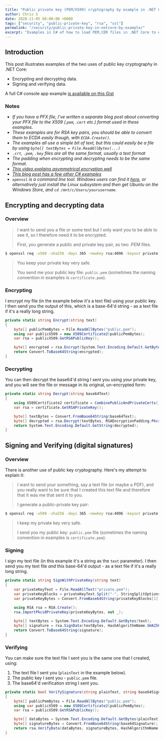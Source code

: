 ```yaml
---
title: "Public private key (PEM/X509) cryptography by example in .NET Core"
author: Chris S
date: 2020-11-05 08:00:00 +0000
tags: ["security", "public-private-key", "rsa", "ssl"]
permalink: "/security/public-private-key-in-netcore-by-example/"
excerpt: "Examples in C# of how to load PEM,CER files in .NET Core to encrypt, decrypt, sign and verify your data"
---
```

[0]: https://gist.github.com/yetanotherchris/d8330dd6f541f85903a9bdd5dd13bb1f
[1]: https://www.youtube.com/watch?v=AQDCe585Lnc
[2]: https://damienbod.com/2020/08/19/symmetric-and-asymmetric-encryption-in-net-core/
[3]: https://slproweb.com/products/Win32OpenSSL.html

## Introduction

This post illustrates examples of the two uses of public key cryptography in .NET Core:

- Encrypting and decrypting data.
- Signing and verifying data.

A full C# console app example [is available on this Gist][0]

### Notes
  
- *If you have a PFX file, I've written a separate blog post about converting your PFX file to the X509 (.`pem`, .`cert` etc.) format used in these examples.*
- *These examples are for RSA key pairs, you should be able to convert them to ECDA easily though, with `ECDA.Create()`.*
- *The examples all use a simple bit of text, but this could easily be a file by using `byte[] textBytes = File.ReadAllBytes(...)`*
- *`.crt`, `.pem`, `.key` files are all the same format, usually a text format*
- *The padding when encrypting and decrypting needs to be the same format*.
- *[This video explains asymmetrical encryption well][1]*
- *[This blog post has a few other C# examples][2]*
- *`openssl` is a command line tool. Windows users can find it [here][3], or alternatively just install the Linux subsystem and then get Ubuntu on the Windows Store, and `cd /mnt/c/Users/yourusername`.*

## Encrypting and decrypting data

### Overview

> I want to send you a file or some text but I only want you to be able to see it, so I therefore need it to be encrypted.   
> 
> First, you generate a public and private key pair, as two .PEM files. 
>
```bash
$ openssl req -x509 -sha256 -days 365 -newkey rsa:4096 -keyout private.pem -out public.pem
```
>
> You keep your private key very safe.
> 
> You send me your public key file: `public.pem` (sometimes the naming convention in examples is `certificate.pem`). 

### Encrypting

I encrypt my file (in the example below it's a text file) using your public key. I then send you the output of this, which is a base-64'd string - as a text file if it's a really long string.

```csharp
private static string Encrypt(string text)
{
    byte[] publicPemBytes = File.ReadAllBytes("public.pem");
    using var publicX509 = new X509Certificate2(publicPemBytes);
    var rsa = publicX509.GetRSAPublicKey();

    byte[] encrypted = rsa.Encrypt(System.Text.Encoding.Default.GetBytes(text), RSAEncryptionPadding.Pkcs1);
    return Convert.ToBase64String(encrypted);
}
```

### Decrypting

You can then decrypt the base64'd string I sent you using your private key, and you will see the file or message in its original, un-encrypted form:

```csharp
private static string Decrypt(string base64Text)
{
    using X509Certificate2 certificate = CombinePublicAndPrivateCerts();
    var rsa = certificate.GetRSAPrivateKey();

    byte[] textBytes = Convert.FromBase64String(base64Text);
    byte[] decrypted = rsa.Decrypt(textBytes, RSAEncryptionPadding.Pkcs1);
    return System.Text.Encoding.Default.GetString(decrypted);
}
```

## Signing and Verifying (digital signatures)

### Overview

There is another use of public key cryptography. Here's my attempt to explain it:

> I want to send your something, say a text file (or maybe a PDF), and you really want to be sure that I created this text file and therefore that it was me that sent it to you. 
>
> I generate a public-private key pair:  
> 
```bash
$ openssl req -x509 -sha256 -days 365 -newkey rsa:4096 -keyout private.pem -out public.pem
```
> I keep my private key very safe.
>
> I send you my public key: `public.pem` file (sometimes the naming convention in examples is `certificate.pem`). 


### Signing

I sign my text file (in this example it's a string as the `text` parameter). I then send you my text file *and* this base-64'd output - as a text file if it's a really long string.

```csharp
private static string SignWithPrivateKey(string text)
{
    var privateKeyText = File.ReadAllText("private.pem");
    var privateKeyBlocks = privateKeyText.Split("-", StringSplitOptions.RemoveEmptyEntries);
    var privateKeyBytes = Convert.FromBase64String(privateKeyBlocks[1]);
    
    using RSA rsa = RSA.Create();
    rsa.ImportPkcs8PrivateKey(privateKeyBytes, out _);

    byte[] textBytes = System.Text.Encoding.Default.GetBytes(text);
    byte[] signature = rsa.SignData(textBytes, HashAlgorithmName.SHA256, RSASignaturePadding.Pkcs1);
    return Convert.ToBase64String(signature);
}
```

### Verifying

You can make sure the text file I sent you is the same one that I created, using:

1. The text file I sent you (`plainText` in the example below).
1. The public key I sent you - `public.pem` file.
1. The base64'd verification string I sent you.

```csharp
private static bool VerifySignature(string plainText, string base64Signature)
{
    byte[] publicPemBytes = File.ReadAllBytes("public.pem");
    using var publicX509 = new X509Certificate2(publicPemBytes);
    var rsa = publicX509.GetRSAPublicKey();

    byte[] dataBytes = System.Text.Encoding.Default.GetBytes(plainText);
    byte[] signatureBytes = Convert.FromBase64String(base64Signature);
    return rsa.VerifyData(dataBytes, signatureBytes, HashAlgorithmName.SHA256, RSASignaturePadding.Pkcs1);
}
```
